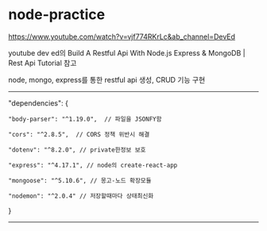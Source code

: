 # node-practice


https://www.youtube.com/watch?v=vjf774RKrLc&ab_channel=DevEd


youtube dev ed의 Build A Restful Api With Node.js Express & MongoDB | Rest Api Tutorial 참고



node, mongo, express를 통한 restful api 생성, CRUD 기능 구현

***
  "dependencies": {
  
    "body-parser": "^1.19.0",  // 파일을 JSONFY함
    
    "cors": "^2.8.5",  // CORS 정책 위반시 해결
    
    "dotenv": "^8.2.0", // private한정보 보호
    
    "express": "^4.17.1", // node의 create-react-app
    
    "mongoose": "^5.10.6", // 몽고-노드 확장모듈
    
    "nodemon": "^2.0.4" // 저장할때마다 상태최신화
    
  }
***

